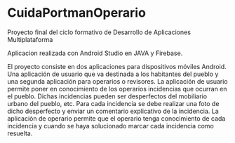 # CuidaPortmanOperario

Proyecto final del ciclo formativo de Desarrollo de Aplicaciones Multiplataforma

Aplicacion realizada con Android Studio en JAVA y Firebase.

El proyecto consiste en dos aplicaciones para dispositivos móviles Android. Una aplicación de usuario que va destinada a los habitantes del pueblo y una segunda aplicación para operarios o revisores. La aplicación de usuario permite poner en conocimiento de los operarios incidencias que ocurran en el pueblo. Dichas incidencias pueden ser desperfectos del mobiliario urbano del pueblo, etc. Para cada incidencia se debe realizar una foto de dicho desperfecto y enviar un comentario explicativo de la incidencia. La aplicación de operario permite que el operario tenga conocimiento de cada incidencia y cuando se haya solucionado marcar cada incidencia como resuelta.
